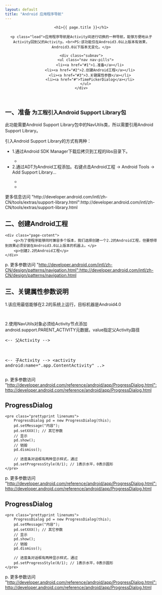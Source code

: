 ```yaml
---
layout: default
title: "Android 应用程序导航"
---
```


<header class="jumbotron subhead" id="overview">

    <h1>{{ page.title }}</h1>

    <p class="lead">应用程序导航是Activity间进行切换的一种导航，能够方便地从子Activity回到父的Activity。<br>PS:该功能仅在Android3.0以上版本有效果，Android3.0以下版本无变化。</p>

    <div class="subnav">
        <ul class="nav nav-pills">
            <li><a href="#1">1.准备</a></li>
            <li><a href="#2">2.创建Android工程</a></li>
            <li><a href="#3">3.关键属性参数</a></li>
            <li><a href="#">TimePickerDialog</a></li>
        </ul>
    </div>
</header>

<section id="1">
    <div class="page-header">
        <h1>一、准备 <small>为工程引入Android Support Library包</small></h1>
    </div>
    <div class="page-cotent">
        <p>此功能需要Android Support Library包中的NavUtils类，所以需要引用Android Support Library。</p>
        <p>引入Android Support Library的方式有两种：</p>
        <ul>
            <li>1.通过Android SDK Manager下载后拷贝到工程的libs目录下。</li>
            <ul class="thumbnails">
                <li class="span6">
                  <a href="#" class="thumbnail">
                    <img src="http://ww2.sinaimg.cn/mw690/6734058fgw1dvp9tex4l1j.jpg" alt="">
                  </a>
                </li>
            </ul>
            <li>2.通过ADT为Android工程添加。右键点击Android工程 -> Android Tools -> Add Support Library...</li>
            <ul class="thumbnails">
                <li class="span4">
                  <a href="#" class="thumbnail">
                    <img src="http://ww4.sinaimg.cn/mw690/6734058fgw1dvpcqcverzj.jpg" alt="">
                  </a>
                </li>
                <li class="span3">
                  <a href="#" class="thumbnail">
                    <img src="http://ww3.sinaimg.cn/mw690/6734058fgw1dvpco1okbej.jpg" alt="">
                  </a>
                </li>
            </ul>
        </ul>
    </div>
    <div class="page-footer">
        <p>更多信息访问 "http://developer.android.com/intl/zh-CN/tools/extras/support-library.html":http://developer.android.com/intl/zh-CN/tools/extras/support-library.html</p>
    </div>
</section>

<section id="2">
    <div class="page-header">
        <h1>二、创建Android工程</h1>
    </div>
    
    <div class="page-cotent">
        <p>为了使程序能够同时兼容多个版本，我们选择创建一个2.2的Android工程，但要想得到效果必须安装在Android3.0以上版本的机器上。</p>
        <p>创建2.2的Android工程</p>
    </div>    
p. 更多参数访问 "http://developer.android.com/intl/zh-CN/design/patterns/navigation.html":http://developer.android.com/intl/zh-CN/design/patterns/navigation.html
</section>

<section id="3">
    <div class="page-header">
        <h1>三、关键属性参数说明</h1>
    </div>
    
<p>1.该应用最低能够在2.2的系统上运行，目标机器是Android4.0</p>
<pre class="prettyprint linenums">
<uses-sdk 
    android:minSdkVersion="8" 
    android:targetSdkVersion="15" />
</pre>

<p>2.使用NavUtils对象必须给Activity节点添加android.support.PARENT_ACTIVITY元数据，value指定父Activity路径</p>
<pre class="prettyprint linenums">
<-- 父Activity -->
<activity android:name=".app.AppHomeActivity" ... />

<-- 子Activity -->
<activity android:name=".app.ContentActivity" ..>
    <meta-data
        android:name="android.support.PARENT_ACTIVITY"
        android:value=".app.AppHomeActivity" />
</activity>
</pre>
    
p. 更多参数访问 "http://developer.android.com/reference/android/app/ProgressDialog.html":http://developer.android.com/reference/android/app/ProgressDialog.html
</section>

<section id="">
    <div class="page-header">
        <h1>ProgressDialog</h1>
    </div>
    
    <pre class="prettyprint linenums">
        ProgressDialog pd = new ProgressDialog(this);
        pd.setMessage("内容");
        pd.setXXX(); // 其它参数
        // 显示
        pd.show();
        // 销毁
        pd.dismiss();
    
        // 进度条对话框有两种显示样式，通过
        pd.setProgressStyle(0/1); // 1表示水平，0表示圆形
    </pre>
    
p. 更多参数访问 "http://developer.android.com/reference/android/app/ProgressDialog.html":http://developer.android.com/reference/android/app/ProgressDialog.html
</section>

<section id="">
    <div class="page-header">
        <h1>ProgressDialog</h1>
    </div>
    
    <pre class="prettyprint linenums">
        ProgressDialog pd = new ProgressDialog(this);
        pd.setMessage("内容");
        pd.setXXX(); // 其它参数
        // 显示
        pd.show();
        // 销毁
        pd.dismiss();
    
        // 进度条对话框有两种显示样式，通过
        pd.setProgressStyle(0/1); // 1表示水平，0表示圆形
    </pre>
    
p. 更多参数访问 "http://developer.android.com/reference/android/app/ProgressDialog.html":http://developer.android.com/reference/android/app/ProgressDialog.html
</section>